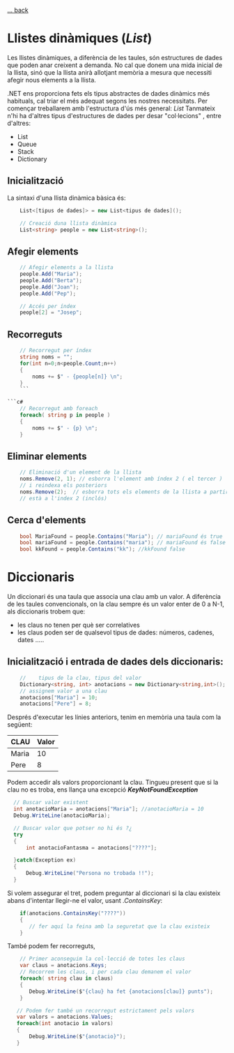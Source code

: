 [ ... back  ](../README.md)

# Llistes dinàmiques  (_List_) 

Les llistes dinàmiques, a diferència de les taules, són estructures de dades que poden anar creixent a demanda. No cal que donem una mida inicial de la llista, sinó que la llista anirà allotjant memòria a mesura que necessiti afegir nous elements a la llista.

.NET ens proporciona fets els tipus abstractes de dades dinàmics més habituals, cal triar el més adequat segons les nostres necessitats. Per començar treballarem amb l'estructura d'ús més general: _List_
Tanmateix n'hi ha d'altres tipus d'estructures de dades per desar "col·lecions" , entre d'altres:
 * List
 * Queue
 * Stack
 * Dictionary
 
## Inicialització

La sintaxi d'una llista dinàmica bàsica és:

```c#
	List<[tipus de dades]> = new List<tipus de dades]();
```

```c#
    // Creació duna llista dinàmica
    List<string> people = new List<string>();
```

## Afegir elements

```c#
    // Afegir elements a la llista
    people.Add("Maria");
    people.Add("Berta");
    people.Add("Joan");
    people.Add("Pep");
```    
```c#    
    // Accés per índex
    people[2] = "Josep";
```
##  Recorreguts

```c#
    // Recorregut per índex
    string noms = "";
    for(int n=0;n<people.Count;n++)
    {
    	noms += $" - {people[n]} \n";
    }
    ```

```c#
    // Recorregut amb foreach
    foreach( string p in people )
    {
    	noms += $" - {p} \n";
    }
```
## Eliminar elements

```c#
    // Eliminació d'un element de la llista
    noms.Remove(2, 1); // esborra l'element amb índex 2 ( el tercer )
    // i reindexa els posteriors
    noms.Remove(2);  // esborra tots els elements de la llista a partir del que 
    // està a l'index 2 (inclós)
```

 ## Cerca d'elements
 ```c#
     bool MariaFound = people.Contains("Maria"); // mariaFound és true
     bool mariaFound = people.Contains("maria"); // mariaFound és false
     bool kkFound = people.Contains("kk"); //kkFound false
```

 # Diccionaris
 Un diccionari és una taula que associa una clau amb un valor. A diferència de les taules convencionals, on la clau sempre és un valor enter de 0 a N-1, als diccionaris trobem que:
 * les claus no tenen per què ser correlatives
 * les claus poden ser de qualsevol tipus de dades: números, cadenes, dates .....
 
 ## Inicialització i entrada de dades dels diccionaris:
 ```c#
     //    tipus de la clau, tipus del valor
     Dictionary<string, int> anotacions = new Dictionary<string,int>();
     // assignem valor a una clau
     anotacions["Maria"] = 10;
     anotacions["Pere"] = 8;
```
Després d'executar les línies anteriors, tenim en memòria una taula com la següent:

CLAU | Valor
-----|-----
Maria|10
Pere|8

Podem accedir als valors proporcionant la clau. Tingueu present que si la clau no es troba, ens llança una excepció ___KeyNotFoundException___
  ```c#
    // Buscar valor existent
    int anotacioMaria = anotacions["Maria"]; //anotacioMaria = 10
    Debug.WriteLine(anotacioMaria);

    // Buscar valor que potser no hi és ?¿
    try
    {
    	int anotacioFantasma = anotacions["????"];

    }catch(Exception ex)
    {
    	Debug.WriteLine("Persona no trobada !!");
    }
```

Si volem assegurar el tret, podem preguntar al diccionari si la clau existeix abans d'intentar llegir-ne el valor, usant _.ContainsKey_:
 ```c#
     if(anotacions.ContainsKey("????"))
     {
     	// fer aquí la feina amb la seguretat que la clau existeix
     }
 ```
 També podem fer recorreguts, 
 
 ```c#
     // Primer aconseguim la col·lecció de totes les claus
     var claus = anotacions.Keys;
     // Recorrem les claus, i per cada clau demanem el valor
     foreach( string clau in claus)
     {
     	Debug.WriteLine($"{clau} ha fet {anotacions[clau]} punts");
     } 
 ```
 
 ```c#
	// Podem fer també un recorregut estrictament pels valors
	var valors = anotacions.Values;
	foreach(int anotacio in valors)
	{
		Debug.WriteLine($"{anotacio}");
	} 
 ```